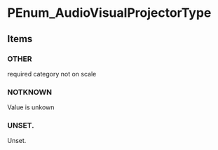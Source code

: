 # PEnum_AudioVisualProjectorType


<!-- end of short definition -->
## Items

### OTHER
required category not on scale

### NOTKNOWN
Value is unkown

### UNSET.
Unset.
